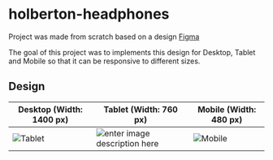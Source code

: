 # holberton-headphones

Project was made from scratch based on a design [Figma](https://www.figma.com/file/gkWRcFqkwtruWZgSfnnHF0/Holberton-School---Headphone-company)

The goal of this project was to implements this design for Desktop, Tablet and Mobile so that it can be responsive to different sizes.

## Design

| **Desktop (Width: 1400 px)**  | **Tablet (Width: 760 px)** | **Mobile (Width: 480 px)** |
|--|--|--|
| ![Tablet](https://res.cloudinary.com/dxdte19y4/image/upload/v1642420002/holberton-headphones/01_headphones_desktop_2x.png) | ![enter image description here](https://res.cloudinary.com/dxdte19y4/image/upload/v1642418097/holberton-headphones/01_headphones_tablet_2x.png) | ![Mobile](https://res.cloudinary.com/dxdte19y4/image/upload/v1642418033/holberton-headphones/01_headphones_mobile_2x.png) |

